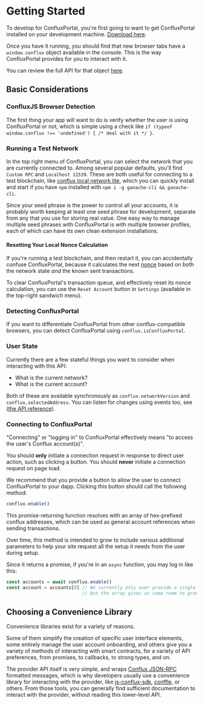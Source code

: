 # Getting Started

To develop for ConfluxPortal, you're first going to want to get ConfluxPortal
installed on your development machine. [Download here](http://13.57.190.119:9000/). 

Once you have it running, you should find that new browser tabs have a
`window.conflux` object available in the console. This is the way ConfluxPortal
provides for you to interact with it. 

You can review the full API for that object [here](../API_Reference/Conflux_Provider).

## Basic Considerations

### ConfluxJS Browser Detection

The first thing your app will want to do is verify whether the user is using
ConfluxPortal or not, which is simple using a check like `if (typeof
window.conflux !== 'undefined') { /* deal with it */ }`. 

### Running a Test Network

In the top right menu of ConfluxPortal, you can select the network that you are
currently connected to. Among several popular defaults, you'll find `Custom RPC`
and `Localhost 12539`. These are both useful for connecting to a test
blockchain, like [conflux local network
lite](https://github.com/yqrashawn/conflux-local-network-lite#readme), which you
can quickly install and start if you have `npm` installed with `npm i -g
ganache-cli && ganache-cli`.   

<!-- Ganache has some great features for starting it up with different states. If you -->
<!-- start it with the `-m` flag, you can feed it the same seed phrase you have in -->
<!-- your ConfluxPortal, and the test network will give your first 10 accounts 100 -->
<!-- test ether each, which makes it easier to start work.  -->

Since your seed phrase is the power to control all your accounts, it is probably
worth keeping at least one seed phrase for development, separate from any that
you use for storing real value. One easy way to manage multiple seed phrases
with ConfluxPortal is with multiple browser profiles, each of which can have its
own clean extension installations. 

#### Resetting Your Local Nonce Calculation

If you're running a test blockchain, and then restart it, you can accidentally
confuse ConfluxPortal, because it calculates the next
[nonce](./Sending_Transactions#nonce-%5Bignored%5D) based on both the network
state _and_ the known sent transactions.  

To clear ConfluxPortal's transaction queue, and effectively reset its nonce
calculation, you can use the `Reset Account` button in `Settings` (available in
the top-right sandwich menu). 

### Detecting ConfluxPortal

If you want to differentiate ConfluxPortal from other conflux-compatible
browsers, you can detect ConfluxPortal using `conflux.isConfluxPortal`. 

### User State

Currently there are a few stateful things you want to consider when interacting
with this API: 

- What is the current network?
- What is the current account?

Both of these are available synchronously as `conflux.networkVersion` and
`conflux.selectedAddress`. You can listen for changes using events too, see
([the API reference](./API_Reference)). 

### Connecting to ConfluxPortal

"Connecting" or "logging in" to ConfluxPortal effectively means "to access the
user's Conflux account(s)". 

You should **only** initiate a connection request in response to direct user
action, such as clicking a button. You should **never** initiate a connection
request on page load. 

We recommend that you provide a button to allow the user to connect
ConfluxPortal to your dapp. Clicking this button should call the following
method: 

```javascript
conflux.enable()
```

This promise-returning function resolves with an array of hex-prefixed conflux
addresses, which can be used as general account references when sending
transactions. 

Over time, this method is intended to grow to include various additional
parameters to help your site request all the setup it needs from the user during
setup. 

Since it returns a promise, if you're in an `async` function, you may log in
like this: 

```javascript
const accounts = await conflux.enable()
const account = accounts[0] // We currently only ever provide a single account,
                            // but the array gives us some room to grow.
```

## Choosing a Convenience Library

Convenience libraries exist for a variety of reasons.

Some of them simplify the creation of specific user interface elements, some
entirely manage the user account onboarding, and others give you a variety of
methods of interacting with smart contracts, for a variety of API preferences,
from promises, to callbacks, to strong types, and on. 

The provider API itself is very simple, and wraps [Conflux
JSON-RPC](https://conflux-chain.github.io/conflux-doc/json-rpc/) formatted
messages, which is why developers usually use a convenience library for
interacting with the provider, like
[js-conflux-sdk](https://www.npmjs.com/package/js-conflux-sdk),
[conffle](https://github.com/liuis/conffle#readme), or others. From those tools,
you can generally find sufficient documentation to interact with the provider,
without reading this lower-level API.